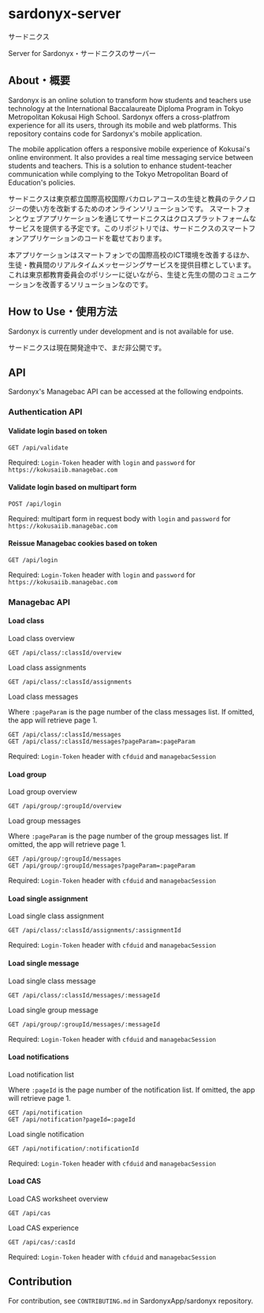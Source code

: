 # sardonyx-server
サードニクス

Server for Sardonyx・サードニクスのサーバー

## About・概要
Sardonyx is an online solution to transform how students and teachers use technology at the International Baccalaureate Diploma Program in Tokyo Metropolitan Kokusai High School. Sardonyx offers a cross-platfrom experience for all its users, through its mobile and web platforms. This repository contains code for Sardonyx's mobile application.

The mobile application offers a responsive mobile experience of Kokusai's online environment. It also provides a real time messaging service between students and teachers. This is a solution to enhance student-teacher communication while complying to the Tokyo Metropolitan Board of Education's policies. 

サードニクスは東京都立国際高校国際バカロレアコースの生徒と教員のテクノロジーの使い方を改新するためのオンラインソリューションです。
スマートフォンとウェブアプリケーションを通じてサードニクスはクロスプラットフォームなサービスを提供する予定です。このリポジトリでは、サードニクスのスマートフォンアプリケーションのコードを載せております。

本アプリケーションはスマートフォンでの国際高校のICT環境を改善するほか、生徒・教員間のリアルタイムメッセージングサービスを提供目標としています。これは東京都教育委員会のポリシーに従いながら、生徒と先生の間のコミュニケーションを改善するソリューションなのです。

## How to Use・使用方法
Sardonyx is currently under development and is not available for use.

サードニクスは現在開発途中で、まだ非公開です。

## API
Sardonyx's Managebac API can be accessed at the following endpoints.

### Authentication API
#### Validate login based on token
```
GET /api/validate
```
Required: `Login-Token` header with `login` and `password` for `https://kokusaiib.managebac.com`

#### Validate login based on multipart form 
```
POST /api/login
```
Required: multipart form in request body with `login` and `password` for `https://kokusaiib.managebac.com`

#### Reissue Managebac cookies based on token 
```
GET /api/login
```
Required: `Login-Token` header with `login` and `password` for `https://kokusaiib.managebac.com`

### Managebac API
#### Load class 
Load class overview 
```
GET /api/class/:classId/overview
```

Load class assignments 
```
GET /api/class/:classId/assignments
```

Load class messages 

Where `:pageParam` is the page number of the class messages list. If omitted, the app will retrieve page 1.
```
GET /api/class/:classId/messages
GET /api/class/:classId/messages?pageParam=:pageParam
```

Required: `Login-Token` header with `cfduid` and `managebacSession`

#### Load group
Load group overview 
```
GET /api/group/:groupId/overview
```

Load group messages

Where `:pageParam` is the page number of the group messages list. If omitted, the app will retrieve page 1. 
```
GET /api/group/:groupId/messages
GET /api/group/:groupId/messages?pageParam=:pageParam
```

Required: `Login-Token` header with `cfduid` and `managebacSession`

#### Load single assignment 
Load single class assignment 
```
GET /api/class/:classId/assignments/:assignmentId
```
Required: `Login-Token` header with `cfduid` and `managebacSession`

#### Load single message
Load single class message 
```
GET /api/class/:classId/messages/:messageId
```

Load single group message 
```
GET /api/group/:groupId/messages/:messageId
```

Required: `Login-Token` header with `cfduid` and `managebacSession`

#### Load notifications 
Load notification list 

Where `:pageId` is the page number of the notification list. If omitted, the app will retrieve page 1.
```
GET /api/notification
GET /api/notification?pageId=:pageId
```

Load single notification 
```
GET /api/notification/:notificationId
```

Required: `Login-Token` header with `cfduid` and `managebacSession`

#### Load CAS 
Load CAS worksheet overview 
```
GET /api/cas 
```

Load CAS experience 
```
GET /api/cas/:casId
```

Required: `Login-Token` header with `cfduid` and `managebacSession`

## Contribution
For contribution, see `CONTRIBUTING.md` in SardonyxApp/sardonyx repository.